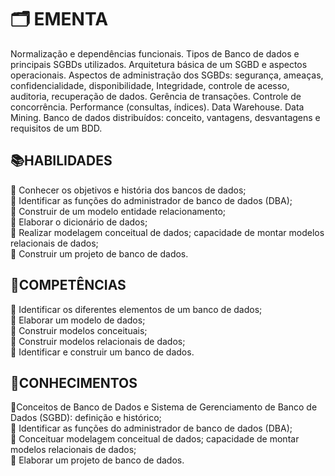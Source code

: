 <H1>🗂️ EMENTA </H1>
<p>Normalização e dependências funcionais. Tipos de Banco de dados e principais SGBDs utilizados. 
Arquitetura básica de um SGBD e aspectos operacionais. Aspectos de administração dos 
SGBDs: segurança, ameaças, confidencialidade, disponibilidade, Integridade, controle de acesso, 
auditoria, recuperação de dados. Gerência de transações. Controle de concorrência. Performance 
(consultas, índices). Data Warehouse. Data Mining. Banco de dados distribuídos: conceito, 
vantagens, desvantagens e requisitos de um BDD.</p>

<h2>📚HABILIDADES</h2>
🔹 Conhecer os objetivos e história dos bancos de dados; <br>
🔹 Identificar as funções do administrador de banco de dados (DBA); <br>
🔹 Construir de um modelo entidade relacionamento; <br>
🔹 Elaborar o dicionário de dados; <br>
🔹 Realizar modelagem conceitual de dados; capacidade de montar modelos relacionais de 
dados; <br>
🔹 Construir um projeto de banco de dados. 
<h2>📑COMPETÊNCIAS</h2>
🔹 Identificar os diferentes elementos de um banco de dados; <br>
🔹 Elaborar um modelo de dados; <br>
🔹 Construir modelos conceituais; <br>
🔹 Construir modelos relacionais de dados; <br>
🔹 Identificar e construir um banco de dados. <br>
<h2>📝CONHECIMENTOS</h2>
🔹Conceitos de Banco de Dados e Sistema de Gerenciamento de Banco de Dados (SGBD): 
definição e histórico; <br>
🔹 Identificar as funções do administrador de banco de dados (DBA); <br>
🔹 Conceituar modelagem conceitual de dados; capacidade de montar modelos relacionais de 
dados; <br>
🔹 Elaborar um projeto de banco de dados.
